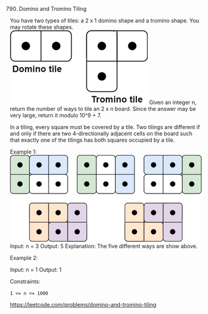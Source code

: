 790. Domino and Tromino Tiling

You have two types of tiles: a 2 x 1 domino shape and a tromino shape. You may rotate these shapes.
![alt text](image.png)
Given an integer n, return the number of ways to tile an 2 x n board. Since the answer may be very large, return it modulo 10^9 + 7.

In a tiling, every square must be covered by a tile. Two tilings are different if and only if there are two 4-directionally adjacent cells on the board such that exactly one of the tilings has both squares occupied by a tile.

 

Example 1:
![alt text](image-1.png)
Input: n = 3
Output: 5
Explanation: The five different ways are show above.

Example 2:

Input: n = 1
Output: 1

 

Constraints:

    1 <= n <= 1000

https://leetcode.com/problems/domino-and-tromino-tiling